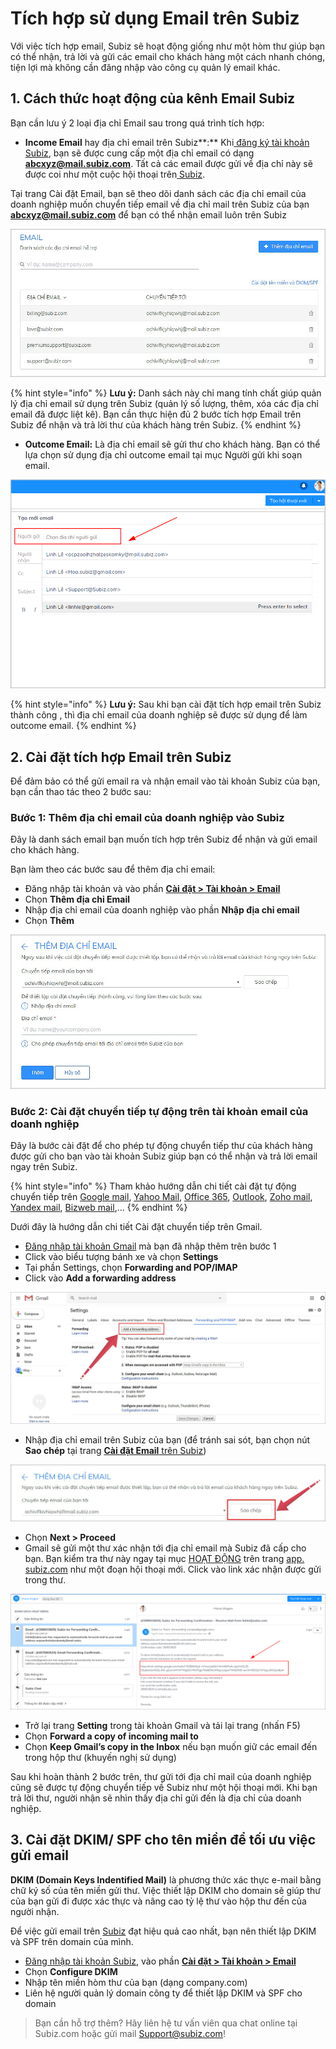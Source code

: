 # Tích hợp sử dụng Email trên Subiz

Với việc tích hợp email, Subiz sẽ hoạt động giống như một hòm thư giúp bạn có thể nhận, trả lời và gửi các email cho khách hàng một cách nhanh chóng, tiện lợi mà không cần đăng nhập vào công cụ quản lý email khác.

## 1. Cách thức hoạt động của kênh Email Subiz

Bạn cần lưu ý 2 loại địa chỉ Email sau trong quá trình tích hợp:

* **Income Email** hay địa chỉ email trên Subiz**:**  Khi[ đăng ký tài khoản Subiz](https://app.subiz.com/register), bạn sẽ được cung cấp một địa chỉ email có dạng **abcxyz@mail.subiz.com**. Tất cả các email được gửi về địa chỉ này sẽ được coi như một cuộc hội thoại trên[ Subiz](https://subiz.com/vi/).

Tại trang Cài đặt Email, bạn sẽ theo dõi  danh sách các địa chỉ email của doanh nghiệp muốn chuyển tiếp email về địa chỉ mail trên Subiz của bạn **abcxyz@mail.subiz.com** để bạn có thể nhận email luôn trên Subiz

![Danh s&#xE1;ch email c&#x1EE7;a doanh nghi&#x1EC7;p](../../.gitbook/assets/cai-dat-email.jpg)

{% hint style="info" %}
**Lưu ý:**  Danh sách này chỉ mang tính chất giúp quản lý địa chỉ email sử dụng trên Subiz \(quản lý số lượng, thêm, xóa các địa chỉ email đã được liệt kê\). Bạn cần thực hiện đủ 2 bước tích hợp Email trên Subiz để nhận và trả lời thư của khách hàng trên Subiz.
{% endhint %}

* **Outcome Email:** Là địa chỉ email sẽ gửi thư cho khách hàng. Bạn có thể lựa chọn sử dụng địa chỉ outcome email tại mục Người gửi khi soạn email.

![Danh s&#xE1;ch Outcome Email](../../.gitbook/assets/danh-sach-outcome-email.png)

{% hint style="info" %}
**Lưu ý:** Sau khi bạn cài đặt tích hợp email trên Subiz thành công , thì địa chỉ email của doanh nghiệp sẽ được sử dụng để làm outcome email.
{% endhint %}

## 2. Cài đặt tích **hợp** Email trên Subiz

Để đảm bảo có thể gửi email ra và nhận email vào tài khoản Subiz của bạn, bạn cần thao tác theo 2 bước sau:

### **Bước 1: Thêm địa chỉ email của doanh nghiệp vào Subiz**

Đây là danh sách email bạn muốn tích hợp trên Subiz để nhận và gửi email cho khách hàng.

Bạn làm theo các bước sau để thêm địa chỉ email:

* Đăng nhập tài khoản và vào phần [**Cài đặt &gt; Tài khoản &gt; Email**](https://app.subiz.com/settings/email)
* Chọn **Thêm địa chỉ Email**
* Nhập địa chỉ email của doanh nghiệp vào phần **Nhập địa chỉ email**
* Chọn **Thêm**

![Th&#xEA;m &#x111;&#x1ECB;a ch&#x1EC9; email c&#x1EE7;a doanh nghi&#x1EC7;p v&#xE0;o Subiz](../../.gitbook/assets/them-email.jpg)

### **Bước 2: Cài đặt chuyển tiếp tự động trên tài khoản email của doanh nghiệp**

Đây là bước cài đặt để cho phép tự động chuyển tiếp thư của khách hàng được gửi cho bạn vào tài khoản Subiz giúp bạn có thể nhận và trả lời email ngay trên Subiz.

{% hint style="info" %}
Tham khảo hướng dẫn chi tiết cài đặt tự động chuyển tiếp trên [Google mail](https://support.google.com/mail/answer/10957?hl=vi), [Yahoo Mail](https://help.yahoo.com/kb/SLN22028.html), [Office 365](https://support.office.com/en-us/article/forward-email-from-office-365-to-another-email-account-1ed4ee1e-74f8-4f53-a174-86b748ff6a0e), [Outlook](https://support.office.com/en-us/article/turn-on-automatic-forwarding-in-outlook-on-the-web-7f2670a1-7fff-4475-8a3c-5822d63b0c8e), [Zoho mail](https://www.zoho.com/mail/help/email-forwarding.html), [Yandex mail](https://yandex.com/support/mail/web/preferences/filters/forwarding.html), [Bizweb mail](https://help.subiz.com/bat-dau-voi-subiz/thiet-lap-moi-truong-tuong-tac/faqs/tich-hop-bizweb-mail-vao-subiz),...
{% endhint %}

Dưới đây là hướng dẫn chi tiết Cài đặt chuyển tiếp trên Gmail.

* [Đăng nhập tài khoản Gmail](https://mail.google.com) mà bạn đã nhập thêm trên bước 1
* Click vào biểu tượng bánh xe và chọn **Settings**
* Tại phần Settings, chọn **Forwarding and POP/IMAP**
* Click vào **Add a forwarding address**

![C&#xE0;i &#x111;&#x1EB7;t chuy&#x1EC3;n ti&#x1EBF;p tr&#xEA;n Gmail](../../.gitbook/assets/mail-gmail.jpg)

* Nhập địa chỉ email trên Subiz của bạn \(để tránh sai sót, bạn chọn nút **Sao chép** tại trang [**Cài đặt Email** trên Subiz](https://app.subiz.com/settings/email-add)\)​

![Sao ch&#xE9;p &#x111;&#x1ECB;a ch&#x1EC9; Income email c&#x1EE7;a Subiz](../../.gitbook/assets/sao-chep.jpg)

* Chọn **Next &gt; Proceed** 
* Gmail sẽ gửi một thư xác nhận tới địa chỉ email mà Subiz đã cấp cho bạn. Bạn kiểm tra thư này ngay tại mục [HOẠT ĐỘNG](https://app.subiz.com/activities/) trên trang [app. subiz.com](https://app.subiz.com/) như một đoạn hội thoại mới. Click vào link xác nhận được gửi trong thư.

![Email x&#xE1;c nh&#x1EAD;n](../../.gitbook/assets/email.png)

* Trở lại trang **Setting** trong tài khoản Gmail và tải lại trang \(nhấn F5\)
* Chọn **Forward a copy of incoming mail to**
* Chọn **Keep Gmail’s copy in the Inbox** nếu bạn muốn giữ các email đến trong hộp thư \(khuyến nghị sử dụng\)

Sau khi hoàn thành 2 bước trên, thư gửi tới địa chỉ mail của doanh nghiệp cũng sẽ được tự động chuyển tiếp về Subiz như một hội thoại mới. Khi bạn trả lời thư, người nhận sẽ nhìn thấy địa chỉ gửi đến là địa chỉ của doanh nghiệp.

## ​3. Cài đặt DKIM/ SPF cho tên miền để tối ưu việc gửi email

**DKIM \(Domain Keys Indentified Mail\)** là phương thức xác thực e-mail bằng chữ ký số của tên miền gửi thư. Việc thiết lập DKIM cho domain sẽ giúp thư của bạn gửi đi được xác thực và nâng cao tỷ lệ thư vào hộp thư đến của người nhận.

Để việc gửi email trên [Subiz](https://subiz.com/vi/) đạt hiệu quả cao nhất, bạn nên thiết lập DKIM và SPF trên domain của mình.

* ​[Đăng nhập tài khoản Subiz](http://app.subiz.com/), vào phần [**Cài đặt &gt; Tài khoản  &gt; Email**](https://app.subiz.com/settings/email)
* Chọn **Configure DKIM**
* Nhập tên miền hòm thư của bạn \(dạng company.com\)
* Liên hệ người quản lý domain công ty để thiết lập DKIM và SPF cho domain 

> Bạn cần hỗ trợ thêm? Hãy liên hệ tư vấn viên qua chat online tại Subiz.com hoặc gửi mail Support@subiz.com!

